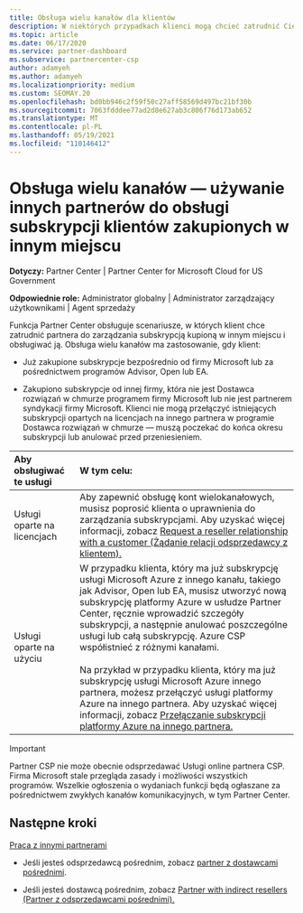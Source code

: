 ```yaml
---
title: Obsługa wielu kanałów dla klientów
description: W niektórych przypadkach klienci mogą chcieć zatrudnić Cię do aprowizować i obsługiwać subskrypcję kupioną w innym miejscu.
ms.topic: article
ms.date: 06/17/2020
ms.service: partner-dashboard
ms.subservice: partnercenter-csp
author: adamyeh
ms.author: adamyeh
ms.localizationpriority: medium
ms.custom: SEOMAY.20
ms.openlocfilehash: bd0bb946c2f59f50c27aff58569d497bc21bf30b
ms.sourcegitcommit: 7063fdddee77ad2d8e627ab3c806f76d173ab652
ms.translationtype: MT
ms.contentlocale: pl-PL
ms.lasthandoff: 05/19/2021
ms.locfileid: "110146412"
---
```

# <a name="multi-channel-support---using-other-partners-to-support-customer-subscriptions-purchased-elsewhere"></a>Obsługa wielu kanałów — używanie innych partnerów do obsługi subskrypcji klientów zakupionych w innym miejscu

**Dotyczy:** Partner Center | Partner Center for Microsoft Cloud for US Government

**Odpowiednie role:** Administrator globalny | Administrator zarządzający użytkownikami | Agent sprzedaży

Funkcja Partner Center obsługuje scenariusze, w których klient chce zatrudnić partnera do zarządzania subskrypcją kupioną w innym miejscu i obsługiwać ją. Obsługa wielu kanałów ma zastosowanie, gdy klient:

- Już zakupione subskrypcje bezpośrednio od firmy Microsoft lub za pośrednictwem programów Advisor, Open lub EA.

- Zakupiono subskrypcje od innej firmy, która nie jest Dostawca rozwiązań w chmurze programem firmy Microsoft lub nie jest partnerem syndykacji firmy Microsoft. Klienci nie mogą przełączyć istniejących subskrypcji opartych na licencjach na innego partnera w programie Dostawca rozwiązań w chmurze — muszą poczekać do końca okresu subskrypcji lub anulować przed przeniesieniem.

|Aby obsługiwać te usługi  | W tym celu: |
|:---------|:---------|
|Usługi oparte na licencjach    | Aby zapewnić obsługę kont wielokanałowych, musisz poprosić klienta o uprawnienia do zarządzania subskrypcjami. Aby uzyskać więcej informacji, zobacz [Request a reseller relationship with a customer (Żądanie relacji odsprzedawcy z klientem).](request-a-relationship-with-a-customer.md)   |
|Usługi oparte na użyciu     |  W przypadku klienta, który ma już subskrypcję usługi Microsoft Azure z innego kanału, takiego jak Advisor, Open lub EA, musisz utworzyć nową subskrypcję platformy Azure w usłudze Partner Center, ręcznie wprowadzić szczegóły subskrypcji, a następnie anulować poszczególne usługi lub całą subskrypcję. Azure CSP współistnieć z różnymi kanałami.<br/><br/> Na przykład w przypadku klienta, który ma już subskrypcję usługi Microsoft Azure innego partnera, możesz przełączyć usługi platformy Azure na innego partnera.  Aby uzyskać więcej informacji, zobacz [Przełączanie subskrypcji platformy Azure na innego partnera.](switch-azure-subscriptions-to-a-different-partner.md) |

> [!IMPORTANT]  
> Partner CSP nie może obecnie odsprzedawać Usługi online partnera CSP. Firma Microsoft stale przegląda zasady i możliwości wszystkich programów. Wszelkie ogłoszenia o wydaniach funkcji będą ogłaszane za pośrednictwem zwykłych kanałów komunikacyjnych, w tym Partner Center.

## <a name="next-steps"></a>Następne kroki

[Praca z innymi partnerami](work-with-other-partners.md)

- Jeśli jesteś odsprzedawcą pośrednim, zobacz [partner z dostawcami pośrednimi](indirect-reseller-tasks-in-partner-center.md).

- Jeśli jesteś dostawcą pośrednim, zobacz [Partner with indirect resellers (Partner z odsprzedawcami pośrednimi).](indirect-provider-tasks-in-partner-center.md)
